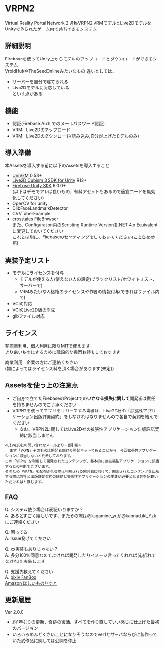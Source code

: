 # VRPN2
Virtual Reality Portal Network 2 通称VRPN2
VRMモデルとLive2DモデルをUnityで作られたゲーム内で共有できるシステム

## 詳細説明
Firebaseを使ってUnity上からモデルのアップロードとダウンロードができるシステム  
VroidHubやTheSeedOnlineみたいなもの
違いとしては、
- サーバーを自分で建てられる  
- Live2Dモデルに対応している  
という点がある  
## 機能
- 認証(Firebase Auth でのメールパスワード認証)  
- VRM、Live2Dのアップロード  
- VRM、Live2Dのダウンロード(読み込み,自分が上げたモデルのみ)  
## 導入準備  
本Assetsを導入する前に以下のAssetsを導入すること  
- [UniVRM](https://github.com/vrm-c/UniVRM) 0.53+  
- [Live2D Cubism 3 SDK for Unity](https://live2d.github.io/) R12+  
- [Firebase Unity SDK](https://firebase.google.com/docs/unity/setup) 6.0.0+  
(以下はデモでアレば良いもの、有料アセットもあるので適宜コードを無効化してください)  
- OpenCV for unity  
- DlibFaceLandmarkDetector  
- CVVTuberExample  
- crosstales FileBrowser  
また、Configuration内のScripting Runtime Versionを.NET 4.x Equivalentに変更しておいてください  
これとは別に、Firebaseのセッティングをしておいてください([こちら](https://firebase.google.com/docs/unity/setup)を参照)  
## 実装予定リスト  
- モデルにライセンスを付与  
  - モデルが使える人/使えない人の設定(ブラックリスト/ホワイトリスト、サーバーで)  
  - VRMみたいな人格権のライセンスや作者の情報付与(できればファイル内で)  
- VCIの対応  
- VCIのLive2D版の作成  
- glbファイル対応
## ライセンス
非商業利用、個人利用に限り[MIT](./LICENSE.txt)で使えます  
より良いものにするために建設的な提案お待ちしております  

商業利用、企業の方はご連絡ください  
(物によってはライセンス料を頂く場合があります(未定))  
## Assetsを使う上の注意点  
- ご自身で立てたFirebaseのProjectでの**いかなる損失に関して**開発者は責任を持ちませんのでご了承ください  
- VRPN2を使ってアプリをリリースする場合は、Live2D社の「拡張性アプリケーション出版許諾契約」をしなければなりませんので各自で契約を結んでください  
  - なお、VRPN2に関してはLive2D社の拡張性アプリケーション出版許諾契約に該当しません  
```
<Live2D社の問い合わせメールより一部引用>
  まず「VRPN」そのものは開発者向けの開発キットであることから、今回拡張性アプリケーションに該当しないと判断しております。
この「VRPN」を利用して開発されたコンテンツが、基本的には拡張性アプリケーションに該当するとの判断でございます。
そのため「VRPN」を配布される際は利用される開発者に向けて、開発されたコンテンツを出版する際は弊社と出版許諾契約の締結と拡張性アプリケーションの申請が必要となる旨を記載いただければと存じます。
```

  ## FAQ
Q. システム使う場合は表記いりますか？  
A. あるとすごく嬉しいです、またその際は@kagamine_yuか@kannaduki_Yzkにご連絡ください  

Q. 困ってる  
A. issue投げてください  

Q. xx実装もありじゃない？  
A. 多分100％同意なのでよければ開発したりイメージ言ってくれれば(心折れてなければ)実装します  

Q. 支援先教えてください  
A. [pixiv FanBox](https://www.pixiv.net/fanbox/creator/31349134)  
   [Amazon ほしいものりすと](https://www.amazon.jp/hz/wishlist/ls/16XWMLXCOTT2R?ref_=wl_share)  
   ## 更新履歴
   Ver 2.0.0
   - 約1年ぶりの更新、奇跡の復活、すべてを作り直していい感じに仕上げた最初のバージョン  
   - いろいろめんどくさいことになりそうなのでver1とサーバならびに昔作っていた試作品に関しては公開を停止  
